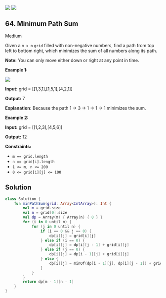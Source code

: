 [![](https://img.shields.io/github/stars/LeetCode-Top-Interview-150/LeetCode-Top-Interview-150?label=Stars&style=flat-square)](https://github.com/LeetCode-Top-Interview-150/LeetCode-Top-Interview-150)
[![](https://img.shields.io/github/forks/LeetCode-Top-Interview-150/LeetCode-Top-Interview-150?label=Fork%20me%20on%20GitHub%20&style=flat-square)](https://github.com/LeetCode-Top-Interview-150/LeetCode-Top-Interview-150/fork)

## 64\. Minimum Path Sum

Medium

Given a `m x n` `grid` filled with non-negative numbers, find a path from top left to bottom right, which minimizes the sum of all numbers along its path.

**Note:** You can only move either down or right at any point in time.

**Example 1:**

![](https://assets.leetcode.com/uploads/2020/11/05/minpath.jpg)

**Input:** grid = \[\[1,3,1],[1,5,1],[4,2,1]]

**Output:** 7

**Explanation:** Because the path 1 → 3 → 1 → 1 → 1 minimizes the sum.

**Example 2:**

**Input:** grid = \[\[1,2,3],[4,5,6]]

**Output:** 12

**Constraints:**

*   `m == grid.length`
*   `n == grid[i].length`
*   `1 <= m, n <= 200`
*   `0 <= grid[i][j] <= 100`

## Solution

```kotlin
class Solution {
    fun minPathSum(grid: Array<IntArray>): Int {
        val m = grid.size
        val n = grid[0].size
        val dp = Array(m) { Array(n) { 0 } }
        for (i in 0 until m) {
            for (j in 0 until n) {
                if (i == 0 && j == 0) {
                    dp[i][j] = grid[i][j]
                } else if (i == 0) {
                    dp[i][j] = dp[i][j - 1] + grid[i][j]
                } else if (j == 0) {
                    dp[i][j] = dp[i - 1][j] + grid[i][j]
                } else {
                    dp[i][j] = minOf(dp[i - 1][j], dp[i][j - 1]) + grid[i][j]
                }
            }
        }
        return dp[m - 1][n - 1]
    }
}
```